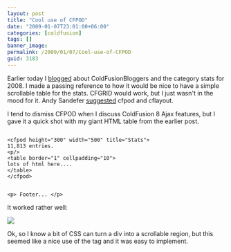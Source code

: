 ```yaml
---
layout: post
title: "Cool use of CFPOD"
date: "2009-01-07T23:01:00+06:00"
categories: [coldfusion]
tags: []
banner_image: 
permalink: /2009/01/07/Cool-use-of-CFPOD
guid: 3183
---
```


Earlier today I <a href="http://www.raymondcamden.com/index.cfm/2009/1/7/2008--ColdFusionBloggersorg">blogged</a> about ColdFusionBloggers and the category stats for 2008. I made a passing reference to how it would be nice to have a simple scrollable table for the stats. CFGRID would work, but I just wasn't in the mood for it. Andy Sandefer <a href="http://www.coldfusionjedi.com/index.cfm/2009/1/7/2008--ColdFusionBloggersorg#cB41A4954-19B9-E658-9D6586C5958C01D6">suggested</a> cfpod and cflayout.
<!--more-->
I tend to dismiss CFPOD when I discuss ColdFusion 8 Ajax features, but I gave it a quick shot with my giant HTML table from the earlier post. 

<code>
&lt;cfpod height="300" width="500" title="Stats"&gt;
11,813 entries.
&lt;p/&gt;
&lt;table border="1" cellpadding="10"&gt;
lots of html here....
&lt;/table&gt;
&lt;/cfpod&gt;

&lt;p&gt;
Footer...
&lt;/p&gt;
</code>

It worked rather well:

<img src="https://static.raymondcamden.com/images/cfjedi//Picture 131.png">

Ok, so I know a bit of CSS can turn a div into a scrollable region, but this seemed like a nice use of the tag and it was easy to implement.